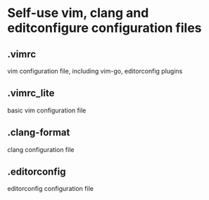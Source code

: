 # Self-use vim, clang and editconfigure configuration files

## .vimrc
vim configuration file, including vim-go, editorconfig plugins

## .vimrc_lite
basic vim configuration file

## .clang-format
clang configuration file

## .editorconfig 
editorconfig configuration file

